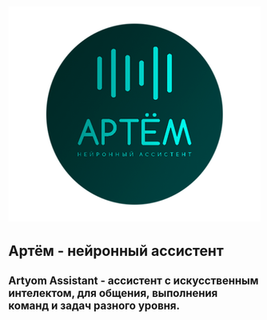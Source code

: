 <p align="center" width="100%"><img src="/Logo/RoundLogo_512.png"></p>

# Артём - нейронный ассистент
## Artyom Assistant - ассистент с искусственным интелектом, для общения, выполнения команд и задач разного уровня.
